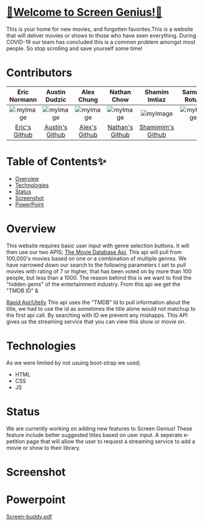 


# <a href="https://screen-genius.github.io/">🍿Welcome to Screen Genius!🍿</a>
This is your home for new movies, and forgotten favorites.This is a website that will deliver movies or shows to those who have seen everything. During COVID-19 our team has concluded this is a common problem amongst most people. So stop scrolling and save yourself some time!



# Contributors


|Eric Normann|Austin Dudzic|Alex Chung|Nathan Chow|Shamim Imtiaz|Samuel Rotua| 
|:---:|:---:|:---:|:---:|:---:|:---:|
|![myImage](https://ca.slack-edge.com/T01EXTZCZ44-U01FFJX35EH-8853f39f557f-512)|![myImage](https://ca.slack-edge.com/T01EXTZCZ44-U01FG6JGREX-8aab55bc0e29-512)|![myImage](https://ca.slack-edge.com/T01EXTZCZ44-U01FX6ZRAD7-390208b29630-512)|![myImage](https://ca.slack-edge.com/T01EXTZCZ44-U01FGC3DAN7-41377ad60b24-512) |![myImage](https://ca.slack-edge.com/T01EXTZCZ44-U01F9AY18T0-ad94549a1f86-512)|![myImage](https://ca.slack-edge.com/T01EXTZCZ44-U01FHNVGXC3-5f0ad82ea6b5-512)|
|<a href="https://github.com/e-p-n" target="_blank">Eric's Github</a>| <a href="https://github.com/Studzic"> Austin's Github</a>|<a href="https://github.com/AChung92">Alex's Github</a>|<a href="https://github.com/nchow18">Nathan's Github</a>|<a href="https://github.com/shamimimtiaz">Shamimim's Github| | ""|



# Table of Contents✨
* [Overview](#Overview)
* [Technologies](#Technologies)
* [Status](#Status)
* [Screenshot](#Screenshot)
* [PowerPoint](#PowerPoint)

# Overview
This website requires basic user input with genre selection buttons.
It will then use our two APIS;
<a href="https://developers.themoviedb.org/3/getting-started/introduction">The Movie Database Api</a>,
This api will pull from 100,000's movies based on one or a combination of multiple genres. We have narrowed down our search to the following parameters t set to pull movies with rating of 7 or higher, that has been voted on by more than 100 people, but less than a 1000. The reason behind this is we want to find the "hidden gems" of the entertainment industry. From this api we get the "TMDB ID" 
&

<a href="https://rapidapi.com/utelly/api/utelly">Rapid Api/Utelly</a> This api uses the "TMDB" Id to pull information about the title, we had to use the id as sometimes the title alone would not matchup to the first api call. By searching with ID we prevent any mishapps. This API gives us the streaming service that you can view this show or movie on. 




# Technologies
As we were limited by not usuing boot-strap we used;
* HTML 
* CSS
* JS

# Status
We are currently working on adding new features to Screen Genius! These feature include better suggested titles based on user input. 
A seperate e-petition page that will allow the user to request a streaming service to add a movie or show to their library.



# Screenshot

# Powerpoint
[Screen-buddy.pdf](https://github.com/screen-genius/screen-genius.github.io/files/5875611/Screen-buddy.pdf)
